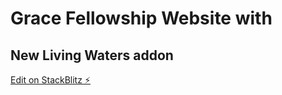 # Grace Fellowship Website with
## New Living Waters addon 

[Edit on StackBlitz ⚡️](https://stackblitz.com/edit/github-ctpvs8)
